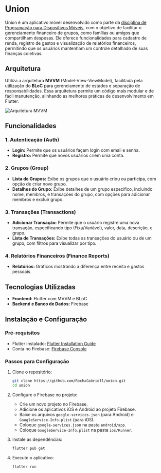 # Union

Union é um aplicativo móvel desenvolvido como parte da [disciplina de Programação para Dispositivos Móveis](https://github.com/fgsantosti/ProgramacaoDispositivosMoveisFlutter/blob/main/Programa%C3%A7%C3%A3o_pra_Dispositivos_Moveis_Trabalho_Final_2024.ipynb), com o objetivo de facilitar o gerenciamento financeiro de grupos, como famílias ou amigos que compartilham despesas. Ele oferece funcionalidades para cadastro de renda, registro de gastos e visualização de relatórios financeiros, permitindo que os usuários mantenham um controle detalhado de suas finanças coletivas.

## Arquitetura

Utiliza a arquitetura **MVVM** (Model-View-ViewModel), facilitada pela utilização do **BLoC** para gerenciamento de estados e separação de responsabilidades. Essa arquitetura permite um código mais modular e de fácil manutenção, alinhando as melhores práticas de desenvolvimento em Flutter.

![Arquitetura MVVM](https://miro.medium.com/v2/resize:fit:720/format:webp/0*dX_zDXT7FiBemzFs.png)

## Funcionalidades

### 1. Autenticação (Auth)

- **Login:** Permite que os usuários façam login com email e senha.
- **Registro:** Permite que novos usuários criem uma conta.

### 2. Grupos (Group)

- **Lista de Grupos:** Exibe os grupos que o usuário criou ou participa, com opção de criar novo grupo.
- **Detalhes do Grupo:** Exibe detalhes de um grupo específico, incluindo nome, membros, e transações do grupo, com opções para adicionar membros e excluir grupo.

### 3. Transações (Transactions)

- **Adicionar Transação:** Permite que o usuário registre uma nova transação, especificando tipo (Fixa/Variável), valor, data, descrição, e grupo.
- **Lista de Transações:** Exibe todas as transações do usuário ou de um grupo, com filtros para visualizar por tipo.

### 4. Relatórios Financeiros (Finance Reports)

- **Relatórios:** Gráficos mostrando a diferença entre receita e gastos pessoais.

## Tecnologias Utilizadas

- **Frontend:** Flutter com MVVM e BLoC
- **Backend e Banco de Dados:** Firebase

## Instalação e Configuração

### Pré-requisitos

- Flutter instalado: [Flutter Installation Guide](https://flutter.dev/docs/get-started/install)
- Conta no Firebase: [Firebase Console](https://console.firebase.google.com/)

### Passos para Configuração

1. Clone o repositório:

   ```bash
   git clone https://github.com/RochaGabriell/union.git
   cd union
   ```

2. Configure o Firebase no projeto:

   - Crie um novo projeto no Firebase.
   - Adicione os aplicativos iOS e Android ao projeto Firebase.
   - Baixe os arquivos `google-services.json` (para Android) e `GoogleService-Info.plist` (para iOS).
   - Coloque `google-services.json` na pasta `android/app`.
   - Coloque `GoogleService-Info.plist` na pasta `ios/Runner`.

3. Instale as dependências:

   ```bash
   flutter pub get
   ```

4. Execute o aplicativo:
   ```bash
   flutter run
   ```
